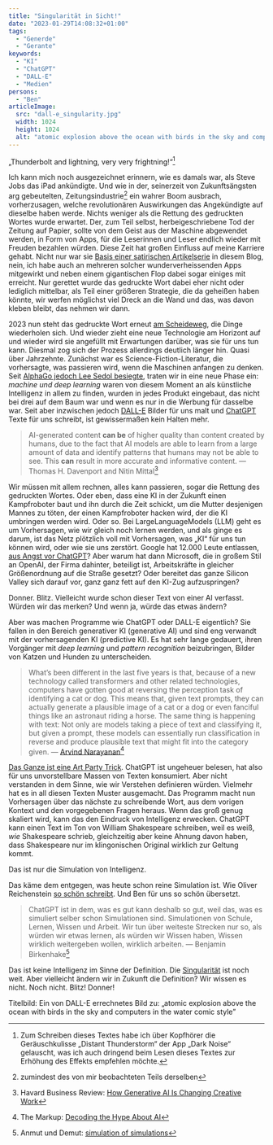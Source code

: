 ```yaml
---
title: "Singularität in Sicht!"
date: "2023-01-29T14:08:32+01:00"
tags:
  - "Generde"
  - "Gerante"
keywords:
  - "KI"
  - "ChatGPT"
  - "DALL-E"
  - "Medien"
persons:
  - "Ben"
articleImage:
  src: "dall-e_singularity.jpg"
  width: 1024
  height: 1024
  alt: "atomic explosion above the ocean with birds in the sky and computers in the water comic style"
---
```


„Thunderbolt and lightning, very very frightning!“[^1]

Ich kann mich noch ausgezeichnet erinnern, wie es damals war, als Steve Jobs das iPad ankündigte. Und wie in der, seinerzeit von Zukunftsängsten arg gebeutelten, Zeitungsindustrie[^2] ein wahrer Boom ausbrach, vorherzusagen, welche revolutionären Auswirkungen das Angekündigte auf dieselbe haben werde. Nichts weniger als die Rettung des gedruckten Wortes wurde erwartet. Der, zum Teil selbst, herbeigeschriebene Tod der Zeitung auf Papier, sollte von dem Geist aus der Maschine abgewendet werden, in Form von Apps, für die Leserinnen und Leser endlich wieder mit Freuden bezahlen würden. Diese Zeit hat großen Einfluss auf meine Karriere gehabt. Nicht nur war sie [Basis einer satirischen Artikelserie](https://couchblog.de/blog/2022/05/18/20-jahre-couchblog-wochenschau/) in diesem Blog, nein, ich habe auch an mehreren solcher wunderverheissenden Apps mitgewirkt und neben einem gigantischen Flop dabei sogar einiges mit erreicht. Nur gerettet wurde das gedruckte Wort dabei eher nicht oder lediglich mittelbar, als Teil einer größeren Strategie, die da geheißen haben könnte, wir werfen möglichst viel Dreck an die Wand und das, was davon kleben bleibt, das nehmen wir dann.

2023 nun steht das gedruckte Wort erneut [am Scheideweg](https://youtu.be/wgWjUCSVH5g), die Dinge wiederholen sich. Und wieder zieht eine neue Technologie am Horizont auf und wieder wird sie angefüllt mit Erwartungen darüber, was sie für uns tun kann. Diesmal zog sich der Prozess allerdings deutlich länger hin. Quasi über Jahrzehnte. Zunächst war es Science-Fiction-Literatur, die vorhersagte, was passieren wird, wenn die Maschinen anfangen zu denken. Seit [AlphaGo jedoch Lee Sedol besiegte](https://de.wikipedia.org/wiki/AlphaGo_gegen_Lee_Sedol), traten wir in eine neue Phase ein: _machine und deep learning_ waren von diesem Moment an als künstliche Intelligenz in allem zu finden, wurden in jedes Produkt eingebaut, das nicht bei drei auf dem Baum war und wenn es nur in die Werbung für dasselbe war. Seit aber inzwischen jedoch [DALL-E](https://de.wikipedia.org/wiki/DALL-E) Bilder für uns malt und [ChatGPT](https://de.wikipedia.org/wiki/ChatGPT) Texte für uns schreibt, ist gewissermaßen kein Halten mehr.

> AI-generated content **can be** of higher quality than content created by humans, due to the fact that AI models are able to learn from a large amount of data and identify patterns that humans may not be able to see. This **can** result in more accurate and informative content.
> — Thomas H. Davenport and Nitin Mittal[^3]

Wir müssen mit allem rechnen, alles kann passieren, sogar die Rettung des gedruckten Wortes. Oder eben, dass eine KI in der Zukunft einen Kampfroboter baut und ihn durch die Zeit schickt, um die Mutter desjenigen Mannes zu töten, der einen Kampfroboter hacken wird, der die KI umbringen werden wird. Oder so. Bei LargeLanguageModels (LLM) geht es um Vorhersagen, wie wir gleich noch lernen werden, und als ginge es darum, ist das Netz plötzlich voll mit Vorhersagen, was „KI“ für uns tun können wird, oder wie sie uns zerstört. Google hat 12.000 Leute entlassen, [aus Angst vor ChatGPT](https://www.theguardian.com/commentisfree/2023/jan/28/why-has-alphabet-hit-the-panic-button-only-google-can-answer-that-question)? Aber warum hat dann Microsoft, die in großem Stil an OpenAI, der Firma dahinter, beteiligt ist, Arbeitskräfte in gleicher Größenordnung auf die Straße gesetzt? Oder bereitet das ganze Silicon Valley sich darauf vor, ganz ganz fett auf den KI-Zug aufzuspringen?

Donner. Blitz. Vielleicht wurde schon dieser Text von einer AI verfasst. Würden wir das merken? Und wenn ja, würde das etwas ändern?

Aber was machen Programme wie ChatGPT oder DALL-E eigentlich? Sie fallen in den Bereich generativer KI (generative AI) und sind eng verwandt mit der vorhersagenden KI (predictive KI). Es hat sehr lange gedauert, ihren Vorgänger mit _deep learning_ und _pattern recognition_ beizubringen, Bilder von Katzen und Hunden zu unterscheiden.

> What’s been different in the last five years is that, because of a new technology called transformers and other related technologies, computers have gotten good at reversing the perception task of identifying a cat or dog. This means that, given text prompts, they can actually generate a plausible image of a cat or a dog or even fanciful things like an astronaut riding a horse. The same thing is happening with text: Not only are models taking a piece of text and classifying it, but given a prompt, these models can essentially run classification in reverse and produce plausible text that might fit into the category given.
> — [Arvind Narayanan](https://www.cs.princeton.edu/~arvindn/)[^4]

[Das Ganze ist eine Art Party Trick](https://fedi.simonwillison.net/@simon/109769667710484189). ChatGPT ist ungeheuer belesen, hat also für uns unvorstellbare Massen von Texten konsumiert. Aber nicht verstanden in dem Sinne, wie wir Verstehen definieren würden. Vielmehr hat es in all diesen Texten Muster ausgemacht. Das Programm macht nun Vorhersagen über das nächste zu schreibende Wort, aus dem vorigen Kontext und den vorgegebenen Fragen heraus. Wenn das groß genug skaliert wird, kann das den Eindruck von Intelligenz erwecken. ChatGPT kann einen Text im Ton von William Shakespeare schreiben, weil es weiß, _wie_ Shakespeare schrieb, gleichzeitig aber keine Ahnung davon haben, dass Shakespeare nur im klingonischen Original wirklich zur Geltung kommt.

Das ist nur die Simulation von Intelligenz.

Das käme dem entgegen, was heute schon reine Simulation ist. Wie Oliver Reichenstein [so schön schreibt](https://ia.net/topics/the-end-of-writing-ia-on-ai). Und Ben für uns so schön übersetzt.

> ChatGPT ist in dem, was es gut kann deshalb so gut, weil das, was es simuliert selber schon Simulationen sind. Simulationen von Schule, Lernen, Wissen und Arbeit. Wir tun über weiteste Strecken nur so, als würden wir etwas lernen, als würden wir Wissen haben, Wissen wirklich weitergeben wollen, wirklich arbeiten.
> — Benjamin Birkenhake[^5]

Das ist keine Intelligenz im Sinne der Definition. Die [Singularität](https://de.wikipedia.org/wiki/Technologische_Singularit%C3%A4t) ist noch weit. Aber vielleicht ändern wir in Zukunft die Definition? Wir wissen es nicht. Noch nicht. Blitz! Donner!

Titelbild: Ein von DALL-E errechnetes Bild zu: „atomic explosion above the ocean with birds in the sky and computers in the water comic style”

[^1]: Zum Schreiben dieses Textes habe ich über Kopfhörer die Geräuschkulisse „Distant Thunderstorm“ der App „Dark Noise“ gelauscht, was ich auch dringend beim Lesen dieses Textes zur Erhöhung des Effekts empfehlen möchte.

[^2]: zumindest des von mir beobachteten Teils derselben

[^3]: Havard Business Review: [How Generative AI Is Changing Creative Work](https://hbr.org/2022/11/how-generative-ai-is-changing-creative-work)

[^4]: The Markup: [Decoding the Hype About AI](https://themarkup.org/hello-world/2023/01/28/decoding-the-hype-about-ai)

[^5]: Anmut und Demut: [simulation of simulations](https://anmutunddemut.de/2023/01/27/simulation-of-simulations.html)
